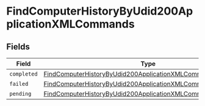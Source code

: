 # FindComputerHistoryByUdid200ApplicationXMLCommands


## Fields

| Field                                                                                                                                                   | Type                                                                                                                                                    | Required                                                                                                                                                | Description                                                                                                                                             |
| ------------------------------------------------------------------------------------------------------------------------------------------------------- | ------------------------------------------------------------------------------------------------------------------------------------------------------- | ------------------------------------------------------------------------------------------------------------------------------------------------------- | ------------------------------------------------------------------------------------------------------------------------------------------------------- |
| `completed`                                                                                                                                             | [FindComputerHistoryByUdid200ApplicationXMLCommandsCompleted](../../models/operations/findcomputerhistorybyudid200applicationxmlcommandscompleted.md)[] | :heavy_minus_sign:                                                                                                                                      | N/A                                                                                                                                                     |
| `failed`                                                                                                                                                | [FindComputerHistoryByUdid200ApplicationXMLCommandsFailed](../../models/operations/findcomputerhistorybyudid200applicationxmlcommandsfailed.md)[]       | :heavy_minus_sign:                                                                                                                                      | N/A                                                                                                                                                     |
| `pending`                                                                                                                                               | [FindComputerHistoryByUdid200ApplicationXMLCommandsPending](../../models/operations/findcomputerhistorybyudid200applicationxmlcommandspending.md)[]     | :heavy_minus_sign:                                                                                                                                      | N/A                                                                                                                                                     |